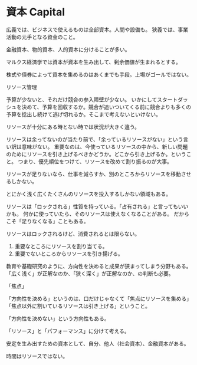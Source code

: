 # 資本 Capital

広義では、ビジネスで使えるものは全部資本。人間や設備も。
狭義では、事業活動の元手となる資金のこと。

金融資本、物的資本、人的資本に分けることが多い。

マルクス経済学では資本が資本を生み出して、剰余価値が生まれるとする。

株式や債券によって資本を集めるのはあくまでも手段。上場がゴールではない。

リソース管理

予算が少ないと、それだけ競合の参入障壁が少ない。
いかにしてスタートダッシュを決めて、予算を回収するか。競合が追いついてくる前に競合よりも多くの予算を捻出し続けて逃げ切れるか。そこまで考えないといけない。

リソースが十分にある時とない時では状況が大きく違う。

リソースは余ってないのが当たり前で、「余っているリソースがない」という言い訳は意味がない。
重要なのは、今使っているリソースの中から、新しい問題のためにリソースを引き上げるべきかどうか。どこから引き上げるか。ということ。
つまり、優先順位をつけて、リソースを改めて割り振るのが大事。

リソースが足りないなら、仕事を減らすか、別のところからリソースを移動させるしかない。

とにかく浅く広くたくさんのリソースを投入するしかない領域もある。

リソースは「ロックされる」性質を持っている。「占有される」と言ってもいいかも。
何かに使っていたら、そのリソースは使えなくなることがある。
だからこそ「足りなくなる」こともある。

リソースはロックされるけど、消費されるとは限らない。

1. 重要なところにリソースを割り当てる。
2. 重要でないところからリソースを引き揚げる。

教育や基礎研究のように、方向性を決めると成果が狭まってしまう分野もある。
「広く浅く」が正解なのか、「狭く深く」が正解なのか、の判断も必要。

「焦点」

「方向性を決める」というのは、口だけじゃなくて「焦点にリソースを集める」「焦点以外に割いているリソースは引き上げる」ということ。

「方向性を決めない」という方向性もある。

「リソース」と「パフォーマンス」に分けて考える。

安定を生み出すための資本として、自分、他人（社会資本）、金融資本がある。

時間はリソースではない。
